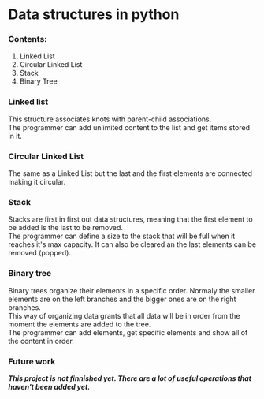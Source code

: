 # Data structures in python

### Contents:
1. Linked List
2. Circular Linked List
3. Stack
4. Binary Tree

### Linked list
This structure associates knots with parent-child associations.  
The programmer can add unlimited content to the list and get items stored in it.

### Circular Linked List
The same as a Linked List but the last and the first elements are connected making it circular.  

### Stack
Stacks are first in first out data structures, meaning that the first element to be added is the last to be removed.  
The programmer can define a size to the stack that will be full when it reaches it's max capacity. It can also be cleared an the last elements can be removed (popped).

### Binary tree
Binary trees organize their elements in a specific order. Normaly the smaller elements are on the left branches and the bigger ones are on the right branches.  
This way of organizing data grants that all data will be in order from the moment the elements are added to the tree.  
The programmer can add elements, get specific elements and show all of the content in order.
  
### Future work
***This project is not finnished yet. There are a lot of useful operations that haven't been added yet.***
